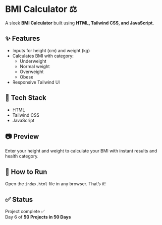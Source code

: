 # BMI Calculator ⚖️

A sleek **BMI Calculator** built using **HTML, Tailwind CSS, and JavaScript**.

## ✨ Features
- Inputs for height (cm) and weight (kg)
- Calculates BMI with category:
  - Underweight
  - Normal weight
  - Overweight
  - Obese
- Responsive Tailwind UI

## 🔧 Tech Stack
- HTML
- Tailwind CSS
- JavaScript

## 📷 Preview
Enter your height and weight to calculate your BMI with instant results and health category.

## 🏁 How to Run
Open the `index.html` file in any browser. That’s it!

## ✅ Status
Project complete ✅  
Day 6 of **50 Projects in 50 Days**
